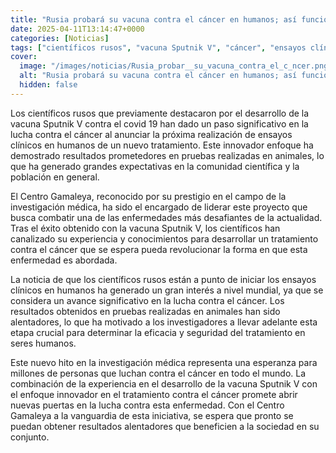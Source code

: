 ```yaml
---
title: "Rusia probará su vacuna contra el cáncer en humanos; así funciona"
date: 2025-04-11T13:14:47+0000
categories: [Noticias]
tags: ["científicos rusos", "vacuna Sputnik V", "cáncer", "ensayos clínicos", "tratamiento", "Centro Gamaleya", "investigación médica."]
cover:
  image: "/images/noticias/Rusia_probar__su_vacuna_contra_el_c_ncer.png"
  alt: "Rusia probará su vacuna contra el cáncer en humanos; así funciona"
  hidden: false
---
```


Los científicos rusos que previamente destacaron por el desarrollo de la vacuna Sputnik V contra el covid 19 han dado un paso significativo en la lucha contra el cáncer al anunciar la próxima realización de ensayos clínicos en humanos de un nuevo tratamiento. Este innovador enfoque ha demostrado resultados prometedores en pruebas realizadas en animales, lo que ha generado grandes expectativas en la comunidad científica y la población en general.

El Centro Gamaleya, reconocido por su prestigio en el campo de la investigación médica, ha sido el encargado de liderar este proyecto que busca combatir una de las enfermedades más desafiantes de la actualidad. Tras el éxito obtenido con la vacuna Sputnik V, los científicos han canalizado su experiencia y conocimientos para desarrollar un tratamiento contra el cáncer que se espera pueda revolucionar la forma en que esta enfermedad es abordada.

La noticia de que los científicos rusos están a punto de iniciar los ensayos clínicos en humanos ha generado un gran interés a nivel mundial, ya que se considera un avance significativo en la lucha contra el cáncer. Los resultados obtenidos en pruebas realizadas en animales han sido alentadores, lo que ha motivado a los investigadores a llevar adelante esta etapa crucial para determinar la eficacia y seguridad del tratamiento en seres humanos.

Este nuevo hito en la investigación médica representa una esperanza para millones de personas que luchan contra el cáncer en todo el mundo. La combinación de la experiencia en el desarrollo de la vacuna Sputnik V con el enfoque innovador en el tratamiento contra el cáncer promete abrir nuevas puertas en la lucha contra esta enfermedad. Con el Centro Gamaleya a la vanguardia de esta iniciativa, se espera que pronto se puedan obtener resultados alentadores que beneficien a la sociedad en su conjunto.
